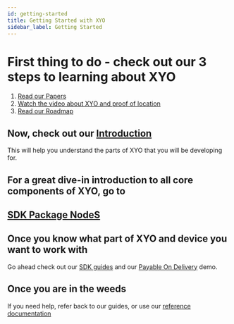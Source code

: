 ```yaml
---
id: getting-started
title: Getting Started with XYO
sidebar_label: Getting Started
---
```


# First thing to do - check out our 3 steps to learning about XYO

1. [Read our Papers]()
2. [Watch the video about XYO and proof of location]()
3. [Read our Roadmap]()

## Now, check out our [Introduction](http://dev-developers.xyo.network.s3-website-us-east-1.amazonaws.com/docs/Introduction.html) 

This will help you understand the parts of XYO that you will be developing for.

## For a great dive-in introduction to all core components of XYO, go to 
## [SDK Package NodeS](http://dev-developers.xyo.network.s3-website-us-east-1.amazonaws.com/docs/SDK-Package-Node/)

## Once you know what part of XYO and device you want to work with 

Go ahead check out our [SDK guides](http://dev-developers.xyo.network.s3-website-us-east-1.amazonaws.com/docs/SDK-ObjectModel-Swift/) and our [Payable On Delivery](http://dev-developers.xyo.network.s3-website-us-east-1.amazonaws.com/docs/payable-demo/) demo.

## Once you are in the weeds

If you need help, refer back to our guides, or use our [reference documentation](http://reference.xyo.network.s3-website-us-east-1.amazonaws.com/)


